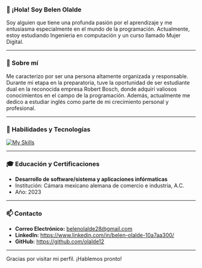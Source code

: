 ### 👋 ¡Hola! Soy Belen Olalde 

Soy alguien que tiene una profunda pasión por el aprendizaje y me entusiasma especialmente en el mundo de la programación. Actualmente, estoy estudiando Ingenieria en computación y un curso llamado Mujer Digital.

---

### 📝 Sobre mí
Me caracterizo por ser una persona altamente organizada y responsable.  Durante mi etapa en la preparatoria, tuve la oportunidad de ser estudiante dual en la reconocida empresa Robert Bosch, donde adquirí valiosos
conocimientos en el campo de la programación. Además, actualmente me dedico a estudiar inglés como parte de mi crecimiento personal y profesional.

---

### 🚀 Habilidades y Tecnologías
[![My Skills](https://skillicons.dev/icons?i=java,c,html,css,git,gitlab,github)](https://skillicons.dev)

---

### 🎓 Educación y Certificaciones

  - **Desarrollo de software/sistema y aplicaciones infórmaticas**
  - Institución: Cámara mexicano alemana de comercio e industria, A.C.
  - Año: 2023

---

### 📫 Contacto

- **Correo Electrónico:** belenolalde28@gmail.com
- **LinkedIn:** https://www.linkedin.com/in/belen-olalde-10a7aa300/
- **GitHub:** https://github.com/olalde12

---

Gracias por visitar mi perfil. ¡Hablemos pronto!

<!--
**olalde12/olalde12** is a ✨ _special_ ✨ repository because its `README.md` (this file) appears on your GitHub profile.

Here are some ideas to get you started:

- 🔭 I’m currently working on ...
- 🌱 I’m currently learning ...
- 👯 I’m looking to collaborate on ...
- 🤔 I’m looking for help with ...
- 💬 Ask me about ...
- 📫 How to reach me: ...
- 😄 Pronouns: ...
- ⚡ Fun fact: ...
-->
